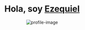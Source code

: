 <h1 align="center"><b>Hola, soy <a href=https://www.linkedin.com/in/ezequiel-bosco-5925661bb/" target="blank">Ezequiel</a></b></h1>

<p align="center">
  <img src="https://i.imgur.com/Yzmj3My.jpeg" alt="profile-image">
</p>
